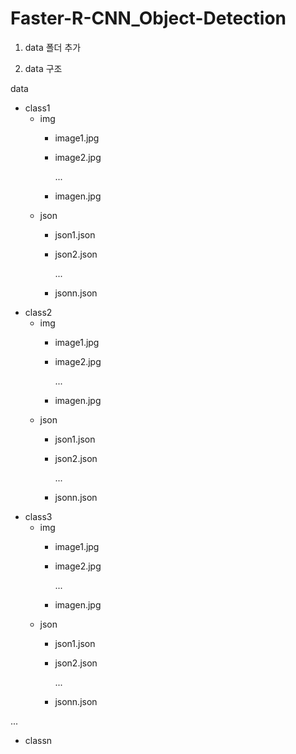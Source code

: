 # Faster-R-CNN_Object-Detection

1. data 폴더 추가

2. data 구조

data
- class1
  - img
    - image1.jpg
    - image2.jpg
      
      ...
    - imagen.jpg
  - json
      - json1.json
      - json2.json
        
        ...
      - jsonn.json
- class2
  - img
    - image1.jpg
    - image2.jpg
      
      ...
    - imagen.jpg
  - json
      - json1.json
      - json2.json
        
        ...
      - jsonn.json
- class3
  - img
    - image1.jpg
    - image2.jpg
      
      ...
    - imagen.jpg
  - json
      - json1.json
      - json2.json
        
        ...
      - jsonn.json
        
 ...

 
- classn
